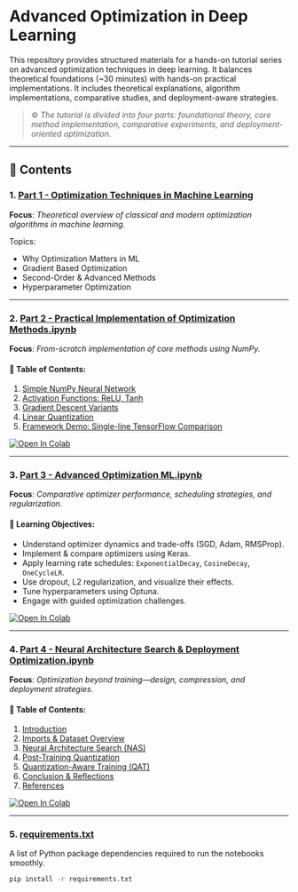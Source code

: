 # Advanced Optimization in Deep Learning

This repository provides structured materials for a hands-on tutorial series on advanced optimization techniques in deep learning. It balances theoretical foundations (~30 minutes) with hands-on practical implementations. It includes theoretical explanations, algorithm implementations, comparative studies, and deployment-aware strategies.

> ⚙️ *The tutorial is divided into four parts: foundational theory, core method implementation, comparative experiments, and deployment-oriented optimization.*

---

## 📁 Contents

### 1. [Part 1 - Optimization Techniques in Machine Learning](Part%201%20-%20Optimization%20Techniques%20in%20Machine%20Learning)

**Focus**: *Theoretical overview of classical and modern optimization algorithms in machine learning.*

Topics:
- Why Optimization Matters in ML
- Gradient Based Optimization
- Second-Order & Advanced Methods
- Hyperparameter Optimization
---

### 2. [Part 2 - Practical Implementation of Optimization Methods.ipynb](Part%202%20-%20Practical%20Implementation%20of%20Optimization%20Methods.ipynb)

**Focus**: *From-scratch implementation of core methods using NumPy.*

#### 🧩 Table of Contents:
1. [Simple NumPy Neural Network](#NumpyNeuralNetwork)  
2. [Activation Functions: ReLU, Tanh](#ActivationFunctions)  
3. [Gradient Descent Variants](#GradientDescent)  
4. [Linear Quantization](#Quantization)  
5. [Framework Demo: Single-line TensorFlow Comparison](#WithTensorflow)

<!-- Colab Badge -->
<a target="_blank" href="https://colab.research.google.com/drive/1pgsMo4c0Iax79YITcj1xiocbarkBhRLu?usp=sharing">
  <img src="https://colab.research.google.com/assets/colab-badge.svg" alt="Open In Colab"/>
</a>

---

### 3. [Part 3 - Advanced Optimization ML.ipynb](Part%203%20-%20Advanced%20Optimization%20ML.ipynb)

**Focus**: *Comparative optimizer performance, scheduling strategies, and regularization.*

#### 🎯 Learning Objectives:
- Understand optimizer dynamics and trade-offs (SGD, Adam, RMSProp).
- Implement & compare optimizers using Keras.
- Apply learning rate schedules: `ExponentialDecay`, `CosineDecay`, `OneCycleLR`.
- Use dropout, L2 regularization, and visualize their effects.
- Tune hyperparameters using Optuna.
- Engage with guided optimization challenges.

<!-- Colab Badge -->
<a target="_blank" href="https://colab.research.google.com/drive/1Hq3vD2aYJdUkIYZsUGxagkVT2EqXBY95?usp=sharing">
  <img src="https://colab.research.google.com/assets/colab-badge.svg" alt="Open In Colab"/>
</a>

---

### 4. [Part 4 - Neural Architecture Search & Deployment Optimization.ipynb](Part%204%20-%20Neural%20Architecture%20Search%20%26%20Deployment%20Optimization.ipynb)

**Focus**: *Optimization beyond training—design, compression, and deployment strategies.*

#### 🧠 Table of Contents:
1. [Introduction](#Introduction)  
2. [Imports & Dataset Overview](#Imports)  
3. [Neural Architecture Search (NAS)](#NAS)  
4. [Post-Training Quantization](#Code)  
5. [Quantization-Aware Training (QAT)](#QAT)  
6. [Conclusion & Reflections](#Conclusion)  
7. [References](#References)

<!-- Colab Badge -->
<a target="_blank" href="https://colab.research.google.com/drive/10VieqNeG6X8nnb-s2BjWEgYC9A4CMkHO?usp=sharing">
  <img src="https://colab.research.google.com/assets/colab-badge.svg" alt="Open In Colab"/>
</a>

---

### 5. [requirements.txt](requirements.txt)

A list of Python package dependencies required to run the notebooks smoothly.

```bash
pip install -r requirements.txt
